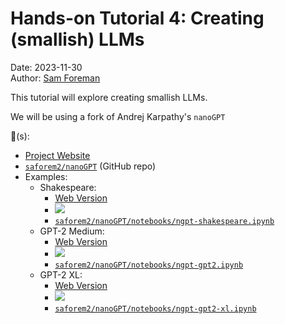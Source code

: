 # Hands-on Tutorial 4: Creating (smallish) LLMs

Date: 2023-11-30  
Author: [Sam Foreman](https://samforeman.me)

This tutorial will explore creating smallish LLMs.

We will be using a fork of Andrej Karpathy's `nanoGPT`

:link:(s):
- [Project Website](https://saforem2.github.io/nanoGPT)
- [`saforem2/nanoGPT`](https://github.com/saforem2/nanoGPT) (GitHub repo)
- Examples:
    - Shakespeare:
        - [Web Version](https://saforem2.github.io/nanoGPT/quarto/shakespeare.html)
        - [![](https://colab.research.google.com/assets/colab-badge.svg)](https://colab.research.google.com/github/saforem2/nanoGPT/blob/master/notebooks/ngpt-shakespeare.ipynb)
        - [`saforem2/nanoGPT/notebooks/ngpt-shakespeare.ipynb`](https://github.com/saforem2/nanoGPT/blob/master/notebooks/ngpt-shakespeare.ipynb)
    - GPT-2 Medium:
        - [Web Version](https://saforem2.github.io/nanoGPT/quarto/gpt2-medium.html)
        - [![](https://colab.research.google.com/assets/colab-badge.svg)](https://colab.research.google.com/github/saforem2/nanoGPT/blob/master/notebooks/ngpt-gpt2.ipynb)
        - [`saforem2/nanoGPT/notebooks/ngpt-gpt2.ipynb`](https://github.com/saforem2/nanoGPT/blob/master/notebooks/ngpt-gpt2.ipynb)
    - GPT-2 XL:
        - [Web Version](https://saforem2.github.io/nanoGPT/quarto/gpt2-xl.html)
        - [![](https://colab.research.google.com/assets/colab-badge.svg)](https://colab.research.google.com/github/saforem2/nanoGPT/blob/master/notebooks/ngpt-gpt2-xl.ipynb)
        - [`saforem2/nanoGPT/notebooks/ngpt-gpt2-xl.ipynb`](https://github.com/saforem2/nanoGPT/blob/master/notebooks/ngpt-gpt2-xl.ipynb)
